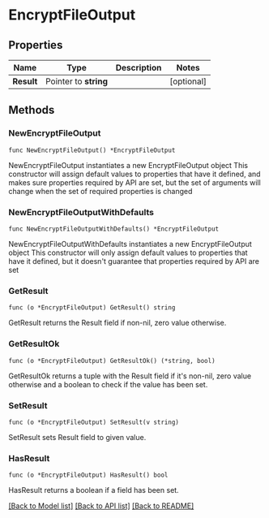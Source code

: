 # EncryptFileOutput

## Properties

Name | Type | Description | Notes
------------ | ------------- | ------------- | -------------
**Result** | Pointer to **string** |  | [optional] 

## Methods

### NewEncryptFileOutput

`func NewEncryptFileOutput() *EncryptFileOutput`

NewEncryptFileOutput instantiates a new EncryptFileOutput object
This constructor will assign default values to properties that have it defined,
and makes sure properties required by API are set, but the set of arguments
will change when the set of required properties is changed

### NewEncryptFileOutputWithDefaults

`func NewEncryptFileOutputWithDefaults() *EncryptFileOutput`

NewEncryptFileOutputWithDefaults instantiates a new EncryptFileOutput object
This constructor will only assign default values to properties that have it defined,
but it doesn't guarantee that properties required by API are set

### GetResult

`func (o *EncryptFileOutput) GetResult() string`

GetResult returns the Result field if non-nil, zero value otherwise.

### GetResultOk

`func (o *EncryptFileOutput) GetResultOk() (*string, bool)`

GetResultOk returns a tuple with the Result field if it's non-nil, zero value otherwise
and a boolean to check if the value has been set.

### SetResult

`func (o *EncryptFileOutput) SetResult(v string)`

SetResult sets Result field to given value.

### HasResult

`func (o *EncryptFileOutput) HasResult() bool`

HasResult returns a boolean if a field has been set.


[[Back to Model list]](../README.md#documentation-for-models) [[Back to API list]](../README.md#documentation-for-api-endpoints) [[Back to README]](../README.md)


